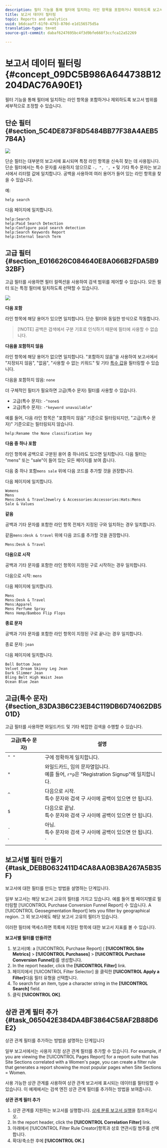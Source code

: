 ```yaml
---
description: 필터 기능을 통해 필터에 일치하는 라인 항목을 포함하거나 제외하도록 보고서 범위를 세부적으로 조정할 수 있습니다.
title: 보고서 데이터 필터링
topic: Reports and analytics
uuid: b6dcaaf7-61f0-4793-870d-e1d156575d5a
translation-type: tm+mt
source-git-commit: dabaf6247695bc4f3d9bfe668f3ccfca12a52269

---
```



# 보고서 데이터 필터링 {#concept_09DC5B986A644738B12204DAC76A90E1}

필터 기능을 통해 필터에 일치하는 라인 항목을 포함하거나 제외하도록 보고서 범위를 세부적으로 조정할 수 있습니다.

## 단순 필터 {#section_5C4DE873F8D5484BB77F38A4AEB57B4A}

![](assets/filter.png)

단순 필터는 대부분의 보고서에 표시되며 특정 라인 항목을 신속히 찾는 데 사용됩니다. 단순 필터에서는 특수 문자를 사용하지 않으므로 `-, ", ', +` 및 기타 특수 문자는 보고서에서 리터럴 값에 일치합니다. 공백을 사용하여 여러 용어가 들어 있는 라인 항목을 찾을 수 있습니다.

예:

```
help search
```

다음 페이지에 일치합니다.

```
help:Search
help:Paid Search Detection
help:Configure paid search detection
help:Search Keywords Report
help:Internal Search Term
```

## 고급 필터 {#section_E016626C084640E8A066B2FDA5B932BF}

고급 필터를 사용하면 필터 컬렉션을 사용하여 검색 범위를 제어할 수 있습니다. 모든 필터 또는 특정 필터에 일치하도록 선택할 수 있습니다.

![](assets/advanced_filter.png)

**다음 포함**

라인 항목에 해당 용어가 있으면 일치합니다. 단순 필터와 동일한 방식으로 작동합니다.

>[!NOTE] 공백은 검색에서 구분 기호로 인식하기 때문에 필터에 사용할 수 없습니다.

**다음을 포함하지 않음**

라인 항목에 해당 용어가 없으면 일치합니다. &quot;포함하지 않음&quot;을 사용하여 보고서에서 &quot;지정되지 않음&quot;, &quot;없음&quot;, &quot;사용할 수 없는 키워드&quot; 및 기타 [특수 값](https://marketing.adobe.com/resources/help/ko_KR/reference/none-unspecified-unknown-other.html)을 필터링할 수 있습니다.

다음을 포함하지 않음: `none`

더 구체적인 필터가 필요하면 고급(특수 문자) 필터를 사용할 수 있습니다.

* 고급(특수 문자): `-^none$`
* 고급(특수 문자): `-"keyword unavailable"`

예를 들어, 다음 라인 항목은 &quot;포함하지 않음&quot; 기준으로 필터링되지만, &quot;고급(특수 문자)&quot; 기준으로는 필터링되지 않습니다.

```
help:Rename the None classification key
```

**다음 중 하나 포함**

라인 항목에 공백으로 구분된 용어 중 하나라도 있으면 일치합니다. 다음 필터는 &quot;mens&quot; 또는 &quot;sale&quot;이 들어 있는 모든 페이지를 보여 줍니다.

다음 중 하나 포함`mens sale` 위에 다음 코드를 추가할 것을 권장합니다.

다음 페이지에 일치합니다.

```
Womens
Mens
Mens:Desk & TravelJewelry & Accessories:Accessories:Hats:Mens
Sale & Values
```

**같음**

공백과 기타 문자를 포함한 라인 항목 전체가 지정된 구와 일치하는 경우 일치합니다.

같음`mens:desk & travel` 위에 다음 코드를 추가할 것을 권장합니다.

`Mens:Desk & Travel`

**다음으로 시작**

공백과 기타 문자를 포함한 라인 항목이 지정된 구로 시작하는 경우 일치합니다.

다음으로 시작: `mens`

다음 페이지에 일치합니다.

```
Mens
Mens:Desk & Travel
Mens:Apparel
Mens Perfume Spray
Mens Hemp/Bamboo Flip Flops
```

**종료 문자**

공백과 기타 문자를 포함한 라인 항목이 지정된 구로 끝나는 경우 일치합니다.

종료 문자: `jean`

다음 페이지에 일치합니다.

```
Bell Bottom Jean
Velvet Dream Skinny Leg Jean
Dark Slimmer Jean
Bling Belt High Waist Jean
Ocean Blue Jean
```

## 고급(특수 문자) {#section_83DA3B6C23EB4C119DB6D74062DB501D}

고급 필터를 사용하면 와일드카드 및 기타 복잡한 검색을 수행할 수 있습니다.

| 고급(특수 문자) | 설명 |
|--- |--- |
| `" "` | 구에 정확하게 일치합니다. |
| `*` | 와일드카드, 임의 문자열입니다. <br>예를 들어, `r*p`은 &quot;Registration Signup&quot;에 일치합니다. |
| `^` | 다음으로 시작. <br>특수 문자와 검색 구 사이에 공백이 있으면 안 됩니다. |
| `$` | 다음으로 끝남. <br>특수 문자와 검색 구 사이에 공백이 있으면 안 됩니다. |
| `-` | 아님. <br>특수 문자와 검색 구 사이에 공백이 있으면 안 됩니다. |
| `|` | 또는 <br>파이프 문자 `" | "` 양쪽에 공백을 포함해야 합니다. |

## 보고서별 필터 만들기 {#task_DEBB0632411D4CA8AA0B3BA267A5B35F}

보고서에 대한 필터를 만드는 방법을 설명하는 단계입니다.

<!-- 

t_reports_filter_specific.xml

 -->

일부 보고서는 해당 보고서 고유의 필터를 가지고 있습니다. 예를 들어 웹 페이지별로 필터링할 [!UICONTROL Purchase Conversion Funnel Report] 수 있습니다. A [!UICONTROL Geosegmentation Report] lets you filter by geographical region. 그 외 보고서에도 해당 보고서 고유의 필터가 있습니다.

이러한 필터에 액세스하면 목록에 지정된 항목에 대한 보고서 지표를 볼 수 있습니다.

**보고서별 필터를 만들려면**

1. 보고서(예: a [!UICONTROL Purchase Report] ( **[!UICONTROL Site Metrics]** > **[!UICONTROL Purchases]** > **[!UICONTROL Purchase Conversion Funnel]**)를 생성합니다.
1. In the report header, click the **[!UICONTROL Filter]** link.
1. 페이지에서 [!UICONTROL Filter Selector] 을 클릭한 **[!UICONTROL Apply a Filter]**&#x200B;다음 필터 유형을 선택합니다.
1. To search for an item, type a character string in the **[!UICONTROL Search]** field.
1. 클릭 **[!UICONTROL OK]**.

## 상관 관계 필터 추가 {#task_065042E384DA4BF3864C58AF2B88D6E2}

상관 관계 필터를 추가하는 방법을 설명하는 단계입니다

<!-- 

t_reports_correlation_filter.xml

 -->

일부 보고서에서는 사용자 지정 상관 관계 필터를 추가할 수 있습니다. For example, if you are viewing the [!UICONTROL Pages Report] for a report suite that has Site Sections correlated with a Women&#39;s page, you can create a filter rule that generates a report showing the most popular pages when Site Sections = Women.

사용 가능한 상관 관계를 사용하여 상관 관계 보고서에 표시되는 데이터를 필터링할 수 있습니다. 이 예제에서는 검색 엔진 상관 관계 필터를 추가하는 방법을 보여줍니다.

**상관 관계 필터 추가**

1. 상관 관계를 지원하는 보고서를 실행합니다. [상세 분류 보고서 실행](/help/analyze/reports-analytics/reports-customize/breakdowns.md#task_F685624830E64C829C8BE6435A107F69)을 참조하십시오.
1. In the report header, click the **[!UICONTROL Correlation Filter]** link.
1. 아래에서 [!UICONTROL Filter Rule Creator]항목과 상호 연관시킬 범주를 선택합니다.
1. 확대/축소한 후에 **[!UICONTROL OK.]**
